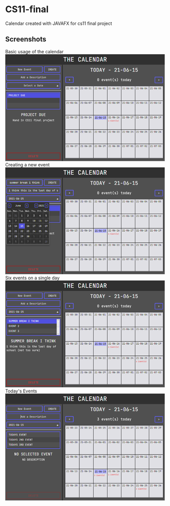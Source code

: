 CS11-final
==========
Calendar created with JAVAFX for cs11 final project


## Screenshots

Basic usage of the calendar
![Screenshot 1](https://github.com/Crabo-7498/cs-11-final/blob/main/images/img1.png)
<br>
Creating a new event
![Screenshot 2](https://github.com/Crabo-7498/cs-11-final/blob/main/images/img2.png)
<br>
Six events on a single day
![Screenshot 3](https://github.com/Crabo-7498/cs-11-final/blob/main/images/img3.png)
<br>
Today's Events
![Screenshot 4](https://github.com/Crabo-7498/cs-11-final/blob/main/images/img4.png)
